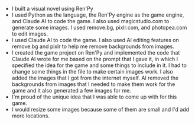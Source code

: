 - I built a visual novel using Ren'Py
- I used Python as the language, the Ren'Py engine as the game engine, and Claude AI to code the game. I also used magicstudio.com to generate some images. I used remove.bg, pixlr.com, and photopea.com to edit images. 
- I used Claude AI to code the game. I also used AI editing features on remove.bg and pixlr to help me remove backgrounds from images.
- I created the game project on Ren'Py and implemented the code that Claude AI wrote for me based on the prompt that I gave it, in which I specified the idea for the game and some things to include in it. I had to change some things in the file to make certain images work. I also added the images that I got from the internet myself. AI removed the backgrounds from images that I needed to make them work for the game and it also generated a few images for me.
- I'm proud of the unique idea that I was able to come up with for this game.
- I would resize some images because some of them are small and I'd add more locations.
